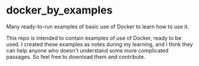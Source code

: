 # docker_by_examples
Many ready-to-run examples of basic use of Docker to learn how to use it.


This repo is intended to contain examples of use of Docker, ready to be used. I created these examples as notes during my learning, and I think they can help anyone who doesn't understand some more complicated passages. So feel free to download them and contribute.
